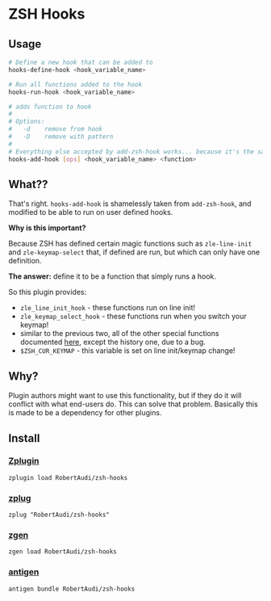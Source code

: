 ZSH Hooks
=========

Usage
-----

```sh
# Define a new hook that can be added to
hooks-define-hook <hook_variable_name>

# Run all functions added to the hook
hooks-run-hook <hook_variable_name>

# adds function to hook
#
# Options:
#   -d    remove from hook
#   -D    remove with pattern
#
# Everything else accepted by add-zsh-hook works... because it's the same
hooks-add-hook [ops] <hook_variable_name> <function>
```

What??
------

That's right. `hooks-add-hook` is shamelessly taken from `add-zsh-hook`, and modified to be able to run on user defined hooks.

**Why is this important?**

Because ZSH has defined certain magic functions such as `zle-line-init` and `zle-keymap-select` that, if defined are run, but which can only have one definition.

**The answer:** define it to be a function that simply runs a hook.

So this plugin provides:

- `zle_line_init_hook` - these functions run on line init!
- `zle_keymap_select_hook` - these functions run when you switch your keymap!
- similar to the previous two, all of the other special functions documented [here](http://zsh.sourceforge.net/Doc/Release/Zsh-Line-Editor.html#Special-Widgets), except the history one, due to a bug.
- `$ZSH_CUR_KEYMAP` - this variable is set on line init/keymap change!

Why?
----

Plugin authors might want to use this functionality, but if they do it will conflict with what end-users do. This can solve that problem. Basically this is made to be a dependency for other plugins.

Install
-------

### [Zplugin](https://github.com/psprint/zplugin)

```
zplugin load RobertAudi/zsh-hooks
```

### [zplug](https://github.com/zplug/zplug)

```
zplug "RobertAudi/zsh-hooks"
```

### [zgen](https://github.com/tarjoilija/zgen)

```
zgen load RobertAudi/zsh-hooks
```

### [antigen](https://github.com/zsh-users/antigen)

```
antigen bundle RobertAudi/zsh-hooks
```
